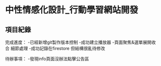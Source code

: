 # 中性情感化設計_行動學習網站開發

## 項目紀錄
完成進度：
-已經新增git製作版本控制
-成功建立播放器
-頁面聚焦&選單展開收合 細節處理
-成功記錄在firestore 但結構很亂待修改

待辦事項：
-發現info頁面沒辦法點擊公告區
